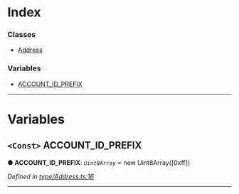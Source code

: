

# Index

### Classes

* [Address](../classes/_type_address_.address.md)

### Variables

* [ACCOUNT_ID_PREFIX](_type_address_.md#account_id_prefix)

---

# Variables

<a id="account_id_prefix"></a>

## `<Const>` ACCOUNT_ID_PREFIX

**● ACCOUNT_ID_PREFIX**: *`Uint8Array`* =  new Uint8Array([0xff])

*Defined in [type/Address.ts:16](https://github.com/polkadot-js/api/blob/4ffe80c/packages/types/src/type/Address.ts#L16)*

___

